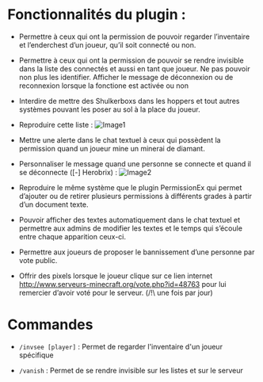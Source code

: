 # Fonctionnalités du plugin :
* Permettre à ceux qui ont la permission de pouvoir regarder l’inventaire et l’enderchest d’un joueur, qu’il soit connecté ou non.

* Permettre à ceux qui ont la permission de pouvoir se rendre invisible dans la liste des connectés et aussi en tant que joueur. Ne pas pouvoir non plus les identifier. Afficher le message de déconnexion ou de reconnexion lorsque la fonctione est activée ou non

* Interdire de mettre des Shulkerboxs dans les hoppers et tout autres systèmes pouvant les poser au sol à la place du joueur.

* Reproduire cette liste :
![Image1](https://gyazo.com/eafd08267664c24314b749b44b83e2c7)

* Mettre une alerte dans le chat textuel à ceux qui possèdent la permission quand un joueur mine un minerai de diamant.

* Personnaliser le message quand une personne se connecte et quand il se déconnecte ([-] Herobrix) :
![Image2](https://gyazo.com/89e5564a5ad8e58efcad5e9207bb401f)

* Reproduire le même système que le plugin PermissionEx qui permet d’ajouter ou de retirer plusieurs permissions à différents grades à partir d’un document texte.

* Pouvoir afficher des textes automatiquement dans le chat textuel et permettre aux admins de modifier les textes et le temps qui s’écoule entre chaque apparition ceux-ci.

* Permettre aux joueurs de proposer le bannissement d’une personne par vote public.

* Offrir des pixels lorsque le joueur clique sur ce lien internet http://www.serveurs-minecraft.org/vote.php?id=48763
pour lui remercier d’avoir voté pour le serveur. (/!\ une fois par jour)

# Commandes 

* ```/invsee [player]``` : Permet de regarder l'inventaire d'un joueur spécifique

* ```/vanish``` : Permet de se rendre invisible sur les listes et sur le serveur
